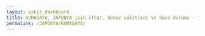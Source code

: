 ```yaml
---
layout: vakit_dashboard
title: KUMAGAYA, JAPONYA için iftar, namaz vakitleri ve hava durumu - ilçe/eyalet seç
permalink: /JAPONYA/KUMAGAYA/
---
```


<script type="text/javascript">
  var GLOBAL_COUNTRY = 'JAPONYA';
  var GLOBAL_CITY = 'KUMAGAYA';
  var GLOBAL_STATE = '';
  var lat = 72;
  var lon = 21;
</script>
